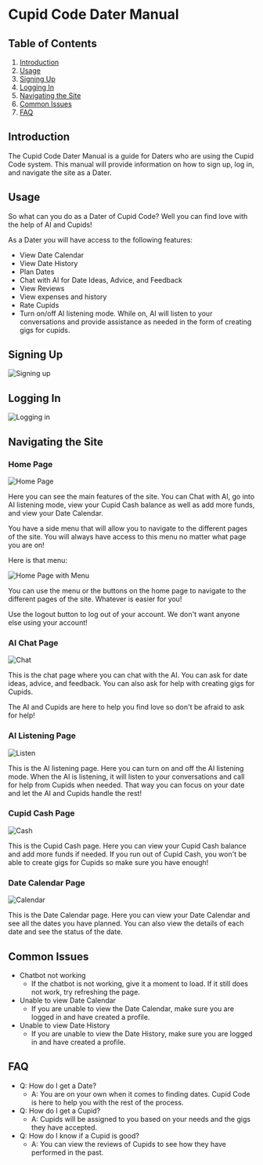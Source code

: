# Cupid Code Dater Manual

## Table of Contents
1. [Introduction](#introduction)
2. [Usage](#usage)
3. [Signing Up](#signing-up)
4. [Logging In](#logging-in)
5. [Navigating the Site](#navigating-the-site)
6. [Common Issues](#common-issues)
7. [FAQ](#faq)


## Introduction

The Cupid Code Dater Manual is a guide for Daters who are using the Cupid Code system. This manual will provide information on how to sign up, log in, and navigate the site as a Dater.

## Usage

So what can you do as a Dater of Cupid Code? Well you can find love with the help of AI and Cupids!

As a Dater you will have access to the following features:
- View Date Calendar
- View Date History
- Plan Dates
- Chat with AI for Date Ideas, Advice, and Feedback
- View Reviews
- View expenses and history
- Rate Cupids
- Turn on/off AI listening mode. While on, AI will listen to your conversations and provide assistance as needed in the form of creating gigs for cupids.


## Signing Up

![Signing up](dater_images/sign_up.png)


## Logging In

![Logging in](dater_images/login.png)

## Navigating the Site

### Home Page

![Home Page](dater_images/home.png)

Here you can see the main features of the site. You can Chat with AI, go into AI listening mode, view your Cupid Cash balance as well as add more funds, and view your Date Calendar.

You have a side menu that will allow you to navigate to the different pages of the site. You will always have access to this menu no matter what page you are on!

Here is that menu:

![Home Page with Menu](dater_images/home_menu.png)

You can use the menu or the buttons on the home page to navigate to the different pages of the site. Whatever is easier for you!

Use the logout button to log out of your account. We don't want anyone else using your account!

### AI Chat Page

![Chat](dater_images/chat.png)

This is the chat page where you can chat with the AI. You can ask for date ideas, advice, and feedback. You can also ask for help with creating gigs for Cupids. 

The AI and Cupids are here to help you find love so don't be afraid to ask for help!

### AI Listening Page

![Listen](dater_images/listen.png)

This is the AI listening page. Here you can turn on and off the AI listening mode. When the AI is listening, it will listen to your conversations and call for help from Cupids when needed. That way you can focus on your date and let the AI and Cupids handle the rest!

### Cupid Cash Page

![Cash](dater_images/cash.png)

This is the Cupid Cash page. Here you can view your Cupid Cash balance and add more funds if needed. If you run out of Cupid Cash, you won't be able to create gigs for Cupids so make sure you have enough!

### Date Calendar Page

![Calendar](dater_images/calendar.png)

This is the Date Calendar page. Here you can view your Date Calendar and see all the dates you have planned. You can also view the details of each date and see the status of the date.

## Common Issues
- Chatbot not working
  - If the chatbot is not working, give it a moment to load. If it still does not work, try refreshing the page.
- Unable to view Date Calendar
  - If you are unable to view the Date Calendar, make sure you are logged in and have created a profile.
- Unable to view Date History
  - If you are unable to view the Date History, make sure you are logged in and have created a profile.


## FAQ
- Q: How do I get a Date?
  - A: You are on your own when it comes to finding dates. Cupid Code is here to help you with the rest of the process.
- Q: How do I get a Cupid?
  - A: Cupids will be assigned to you based on your needs and the gigs they have accepted.
- Q: How do I know if a Cupid is good?
  - A: You can view the reviews of Cupids to see how they have performed in the past.
